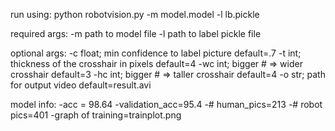 run using:
    python robotvision.py -m model.model -l lb.pickle 

required args:
    -m      path to model file
    -l      path to label pickle file

optional args:
    -c      float; min confidence to label picture      default=.7
    -t      int; thickness of the crosshair in pixels   default=4
    -wc     int; bigger # => wider crosshair            default=3
    -hc     int; bigger # => taller crosshair           default=4
    -o      str; path for output video                  default=result.avi

model info:
    -acc = 98.64
    -validation_acc=95.4
    -# human_pics=213
    -# robot pics=401
    -graph of training=trainplot.png
